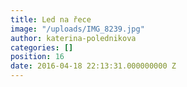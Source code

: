```yaml
---
title: Led na řece
image: "/uploads/IMG_8239.jpg"
author: katerina-polednikova
categories: []
position: 16
date: 2016-04-18 22:13:31.000000000 Z
---
```


